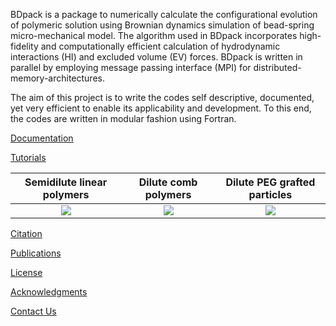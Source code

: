 
<!---
<img src="https://github.com/amir-saadat/BDpack/blob/master/img.png?raw=true" width="100" alt="Logo"> 
---->

BDpack is a package to numerically calculate the configurational evolution of polymeric solution using Brownian dynamics simulation of bead-spring micro-mechanical model. The algorithm used in BDpack incorporates high-fidelity and computationally efficient calculation of hydrodynamic interactions (HI) and excluded volume (EV) forces. BDpack is written in parallel by employing message passing interface (MPI) for distributed-memory-architectures.

The aim of this project is to write the codes self descriptive, documented, yet very efficient to enable its applicability and development. To this end, the codes are written in modular fashion using Fortran.


[Documentation](https://github.com/amir-saadat/BDpack/wiki/Documentation)

[Tutorials](https://github.com/amir-saadat/BDpack/wiki/Tutorials)

Semidilute linear polymers |  Dilute comb polymers  |  Dilute PEG grafted particles
:-------------------------:|:-------------------------:|:-------------------------:
[![](https://github.com/amir-saadat/BDpack/blob/master/projects/semidilute_linear/semidilute.png?raw=true)](https://github.com/amir-saadat/BDpack/wiki/Tutorials-(SemidiluteLinear))  |  [![](https://github.com/amir-saadat/BDpack/blob/master/projects/dilute_comb/comb.png?raw=true)](https://github.com/amir-saadat/BDpack/wiki/Tutorials-(DiluteComb))  |  [![](https://github.com/amir-saadat/BDpack/blob/master/projects/dilute_comb/comb.png?raw=true)](https://github.com/amir-saadat/BDpack/wiki/Tutorials-(DilutePEG)) 

[Citation](https://github.com/amir-saadat/BDpack/wiki/Citation)

[Publications](https://github.com/amir-saadat/BDpack/wiki/Publications)

[License](https://github.com/amir-saadat/BDpack/wiki/License)

[Acknowledgments](https://github.com/amir-saadat/BDpack/wiki/Acknowledgments)

[Contact Us](https://github.com/amir-saadat/BDpack/wiki/Contact-Us)
